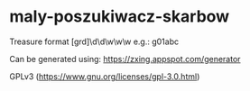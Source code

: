 # maly-poszukiwacz-skarbow

Treasure format [grd]\d\d\w\w\w
e.g.: g01abc

Can be generated using: https://zxing.appspot.com/generator

GPLv3 (https://www.gnu.org/licenses/gpl-3.0.html)